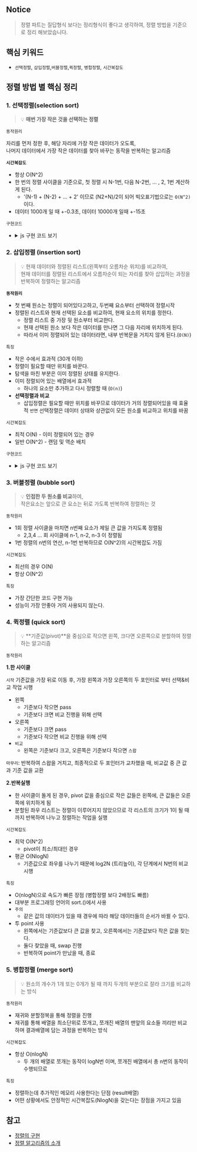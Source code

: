 ## Notice

> 정렬 파트는 질답형식 보다는 정리형식이 좋다고 생각하여, 정렬 방법을 기준으로 정리 해보았습니다.

## 핵심 키워드

- `선택정렬`, `삽입정렬`,`버블정렬`,`퀵정렬`, `병합정렬`, `시간복잡도`

## 정렬 방법 별 핵심 정리

### 1. 선택정렬(selection sort)

> 💡 **매번 가장 작은 것을 선택하는 정렬**

`동작원리`

자리를 먼저 정한 후, 해당 자리에 가장 작은 데이터가 오도록,  
 나머지 데이터에서 가장 작은 데이터를 찾아 바꾸는 동작을 반복하는 알고리즘

**`시간복잡도`**

- 항상 O(N^2)
- 한 번의 정렬 사이클을 기준으로, 첫 정렬 시 N-1번, 다음 N-2번, ... , 2, 1번 계산하게 된다.
  - '(N-1) + (N-2) + ... + 2' 이므로 (N2+N)/2이 되어 빅오표기법으로는 `O(N^2)`이다.
- 데이터 1000개 일 때 +-0.3초, 데이터 10000개 일때 +-15초

`구현코드`

- <details>
  <summary>js 구현 코드 보기</summary>
  <div markdown="1">

  ```jsx
  let arr = [7, 5, 9, 0, 3, 1, 6, 2, 4, 8];

  for (let i = 0; i < arr.length - 1; i++) {
    // 1. 가장 작은 요소 찾기
    let min_idx = i;
    for (let j = i + 1; j < arr.length; j++) {
      if (arr[j] < arr[min_idx]) {
        min_idx = j;
      }
    }
    // 2. 스왑
    let temp = arr[i];
    arr[i] = arr[min_idx];
    arr[min_idx] = temp;
  }
  console.log("완료");
  console.log(arr);
  ```

  </div>
  </details>

### 2. 삽입정렬 (insertion sort)

> 💡 현재 데이터와 정렬된 리스트(왼쪽부터 오름차순 위치)를 비교하여,  
> 현재 데이터를 정렬된 리스트에서 오름차순이 되는 자리를 찾아 삽입하는 과정을 반복하여 정렬하는 알고리즘

**`동작원리`**

- 첫 번째 원소는 정렬이 되어있다고하고, 두번째 요소부터 선택하여 정렬시작
- 정렬된 리스트와 현재 선택된 요소를 비교하여, 현재 요소의 위치를 정한다.
  - 정렬 리스트 중 가장 뒷 원소부터 비교한다.
  - 현재 선택된 원소 보다 작은 데이터를 만나면 그 다음 자리에 위치하게 된다.
  - 따라서 이미 정렬되어 있는 데이터라면, 내부 반복문을 거치지 않게 된다.(`O(N)`)

`특징`

- 작은 수에서 효과적 (30개 이하)
- 정렬이 필요할 때만 위치를 바꾼다.
- 탐색을 마친 부분은 이미 정렬된 상태를 유지한다.
- 이미 정렬되어 있는 배열에서 효과적
  - 하나의 요소만 추가하고 다시 정렬할 때 (`O(n)`)
- **선택정렬과 비교**
  - 삽입정렬은 필요할 때만 위치를 바꾸므로 데이터가 거의 정렬되어있을 때 효율적
    `반면` 선택정렬은 데이터 상태와 상관없이 모든 원소를 비교하고 위치를 바꿈

`시간복잡도`

- 최적 O(N) - 이미 정렬되어 있는 경우
- 일반 O(N^2) - 랜덤 및 역순 배치

`구현코드`

- <details>
  <summary>js 구현 코드 보기</summary>
  <div markdown="1">

  ```jsx
  let arr = [7, 5, 9, 0, 3, 1, 6, 2, 4, 8];

  for (let i = 1; i < arr.length; i++) {
    let curVal = arr[i];
    let addIdx = i - 1;
    for (let j = i - 1; j >= 0 && curVal < arr[j]; j--) {
      // 현재값이 이전값보다 작다면 한칸씩 밀어내야한다.
      arr[j + 1] = arr[j];
      addIdx = j;
    }
    arr[addIdx] = curVal;
  }
  console.log(arr); // [0,1,2,3,4,5,6,7,8,9]
  ```

</div>
</details>

### 3. 버블정렬 (bubble sort)

> 💡 **인접한 두 원소를 비교**하여,  
> 작은요소는 앞으로 큰 요소는 뒤로 가도록 반복하여 정렬하는 것

`동작원리`

- 1회 정렬 사이클을 마치면 n번째 요소가 제일 큰 값을 가지도록 정렬됨
  - 2,3,4 ... 회 사이클에 n-1, n-2, n-3 이 정렬됨
- 1번 정렬의 n번의 연산, n-1번 반복하므로 O(N^2)의 시간복잡도 가짐

`시간복잡도`

- 최선의 경우 O(N)
- 항상 O(N^2)

`특징`

- 가장 간단한 코드 구현 가능
- 성능이 가장 안좋아 거의 사용되지 않는다.

### 4. 퀵정렬 (quick sort)

> 💡 **기준값(pivot)**을 중심으로 작으면 왼쪽, 크다면 오른쪽으로 분할하여 정렬하는 알고리즘

`동작원리`

**1.한 사이클**

`시작` 기준값을 가장 뒤로 이동 후, 가장 왼쪽과 가장 오른쪽의 두 포인터로 부터 선택&비교 작업 시행

- 왼쪽
  - 기준보다 작으면 pass
  - 기준보다 크면 비교 진행을 위해 선택
- 오른쪽
  - 기준보다 크면 pass
  - 기준보다 작으면 비교 진행을 위해 선택
- `비교`
  - 왼쪽은 기준보다 크고, 오른쪽은 기준보다 작으면 `스왑`

`마무리`: 반복하여 스왑을 거치고, 최종적으로 두 포인터가 교차했을 때, 비교값 중 큰 값과 기준 값을 교환

**2.반복실행**

- 한 사이클이 돌게 된 경우, pivot 값을 중심으로 작은 값들은 왼쪽에, 큰 값들은 오른쪽에 위치하게 됨
- 분할된 좌우 리스트는 정렬이 이루어지지 않았으므로 각 리스트의 크기가 1이 될 때 까지 반복하여 나누고 정렬하는 작업을 실행

`시간복잡도`

- 최악 O(N^2)
  - pivot이 최소/최대인 경우
- 평균 O(NlogN)
  - 기준값으로 좌우를 나누기 때문에 log2N (트리높이), 각 단계에서 N번의 비교 시행

`특징`

- O(nlogN)으로 속도가 빠른 장점 (병합정렬 보다 2배정도 빠름)
- 대부분 프로그래밍 언어의 sort.()에서 사용
- `주의`
  - 같은 값의 데이터가 있을 때 경우에 따라 해당 데이터들의 순서가 바뀔 수 있다.
- 투 point 사용
  - 왼쪽에서는 기준값보다 큰 값을 찾고, 오른쪽에서는 기준값보다 작은 값을 찾는다.
  - 둘다 찾았을 때, swap 진행
  - 반복하여 point가 만났을 때, 종료

### 5. 병합정렬 (merge sort)

> 💡 원소의 개수가 1개 또는 0개가 될 때 까지 두개의 부분으로 잘라 크기를 비교하는 방식

`동작원리`

- 재귀와 분할정복을 통해 정렬을 진행
- 재귀를 통해 배열을 최소단위로 쪼개고, 쪼개진 배열의 맨앞의 요소들 끼리만 비교하며 결과배열에 담는 과정을 반복하는 방식

`시간복잡도`

- 항상 O(nlogN)
  - 두 개의 배열로 쪼개는 동작이 logN번 이며, 쪼개진 배열에서 총 n번의 동작이 수행되므로

`특징`

- 정렬하는데 추가적인 메모리 사용한다는 단점 (result배열)
- 어떤 상황에서도 안정적인 시간복잡도(NlogN)을 갖는다는 장점을 가지고 있음

## 참고

- [정렬의 구현](https://im-developer.tistory.com/133)
- [정렬 알고리즘의 소개](https://imyomi.tistory.com/14)
